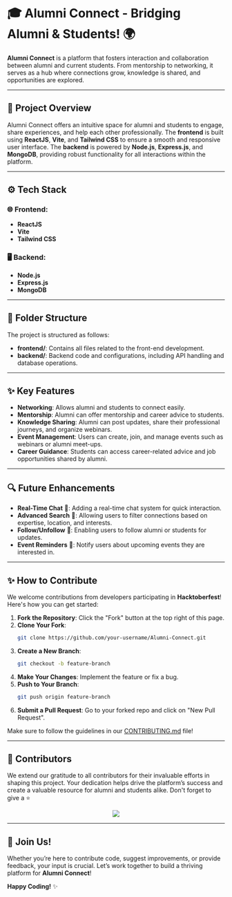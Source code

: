 
# 🎓 **Alumni Connect - Bridging Alumni & Students!** 🌍

**Alumni Connect** is a platform that fosters interaction and collaboration between alumni and current students. From mentorship to networking, it serves as a hub where connections grow, knowledge is shared, and opportunities are explored.

---

## 🚀 **Project Overview**

Alumni Connect offers an intuitive space for alumni and students to engage, share experiences, and help each other professionally. The **frontend** is built using **ReactJS**, **Vite**, and **Tailwind CSS** to ensure a smooth and responsive user interface. The **backend** is powered by **Node.js**, **Express.js**, and **MongoDB**, providing robust functionality for all interactions within the platform.

---

## ⚙️ **Tech Stack**

### 🌐 Frontend:
- **ReactJS**  
- **Vite**  
- **Tailwind CSS**  

### 🖥️ Backend:
- **Node.js**  
- **Express.js**  
- **MongoDB**  

---

## 📁 **Folder Structure**

The project is structured as follows:
- **frontend/**: Contains all files related to the front-end development.
- **backend/**: Backend code and configurations, including API handling and database operations.

---

## ✨ **Key Features**

- **Networking**: Allows alumni and students to connect easily.
- **Mentorship**: Alumni can offer mentorship and career advice to students.
- **Knowledge Sharing**: Alumni can post updates, share their professional journeys, and organize webinars.
- **Event Management**: Users can create, join, and manage events such as webinars or alumni meet-ups.
- **Career Guidance**: Students can access career-related advice and job opportunities shared by alumni.

---

## 🔍 **Future Enhancements**

- **Real-Time Chat** 💬: Adding a real-time chat system for quick interaction.
- **Advanced Search** 🔎: Allowing users to filter connections based on expertise, location, and interests.
- **Follow/Unfollow** 👥: Enabling users to follow alumni or students for updates.
- **Event Reminders** 📅: Notify users about upcoming events they are interested in.

---

## ✨ **How to Contribute**

We welcome contributions from developers participating in **Hacktoberfest**! Here's how you can get started:

1. **Fork the Repository**: Click the "Fork" button at the top right of this page.
2. **Clone Your Fork**:  
   ```bash
   git clone https://github.com/your-username/Alumni-Connect.git
   ```
3. **Create a New Branch**:  
   ```bash
   git checkout -b feature-branch
   ```
4. **Make Your Changes**: Implement the feature or fix a bug.
5. **Push to Your Branch**:  
   ```bash
   git push origin feature-branch
   ```
6. **Submit a Pull Request**: Go to your forked repo and click on "New Pull Request".

Make sure to follow the guidelines in our [CONTRIBUTING.md](./CONTRIBUTING.md) file!

---

## 👀 **Contributors**

We extend our gratitude to all contributors for their invaluable efforts in shaping this project. Your dedication helps drive the platform’s success and create a valuable resource for alumni and students alike.
Don't forget to give a ⭐
<div align="center">
  <a href="https://github.com/MohammedMusharraf11/Alumni-Connect">
    <img src="https://contrib.rocks/image?repo=MohammedMusharraf11/Alumni-Connect&&max=12"/>
  </a>
</div>

---

## 🎉 **Join Us!**

Whether you’re here to contribute code, suggest improvements, or provide feedback, your input is crucial. Let’s work together to build a thriving platform for **Alumni Connect**!

**Happy Coding!** ✨


